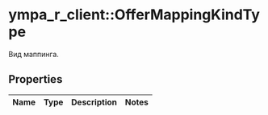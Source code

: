 # ympa_r_client::OfferMappingKindType

Вид маппинга.

## Properties
Name | Type | Description | Notes
------------ | ------------- | ------------- | -------------


